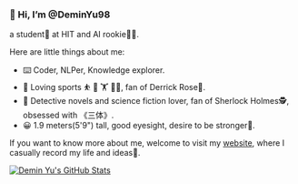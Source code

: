 

### 👋 Hi, I’m @DeminYu98 ###
a student🎒 at HIT and AI rookie👨‍💻.

Here are little things about me:
- ⌨️ Coder, NLPer, Knowledge explorer.
- 🏀 Loving sports ⛹ 🏸 🏋 🏃‍♂️, fan of Derrick Rose🌹.
- 📖 Detective novels and science fiction lover, fan of Sherlock Holmes🕵, obsessed with 《三体》.
- 😀 1.9 meters(5'9") tall, good eyesight, desire to be stronger💪.

If you want to know more about me, welcome to visit my [website](https://deminyu98.github.io/), where I casually record my life and ideas💭.


[![Demin Yu's GitHub Stats](https://github-readme-stats.vercel.app/api?username=deminyu98&count_private=true&show_icons=true&theme=radical)](https://github.com/deminyu98)



<!---
DeminYu98/DeminYu98 is a ✨ special ✨ repository because its `README.md` (this file) appears on your GitHub profile.
You can click the Preview link to take a look at your changes.
--->
